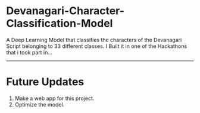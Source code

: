 # Devanagari-Character-Classification-Model

A Deep Learning Model that classifies the characters of the Devanagari Script belonging to 33 different classes.
I Built it in one of the Hackathons that i took part in...
<hr/>

# Future Updates

1. Make a web app for this project.
2. Optimize the model.
